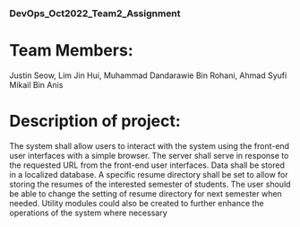 ### DevOps_Oct2022_Team2_Assignment
# Team Members:
Justin Seow, Lim Jin Hui, Muhammad Dandarawie Bin Rohani, Ahmad Syufi Mikail Bin Anis 

#
# Description of project:
The system shall allow users to interact with the system using the front-end user
interfaces with a simple browser. The server shall serve in response to the
requested URL from the front-end user interfaces. Data shall be stored in a
localized database. A specific resume directory shall be set to allow for storing
the resumes of the interested semester of students. The user should be able to
change the setting of resume directory for next semester when needed. Utility
modules could also be created to further enhance the operations of the system
where necessary

